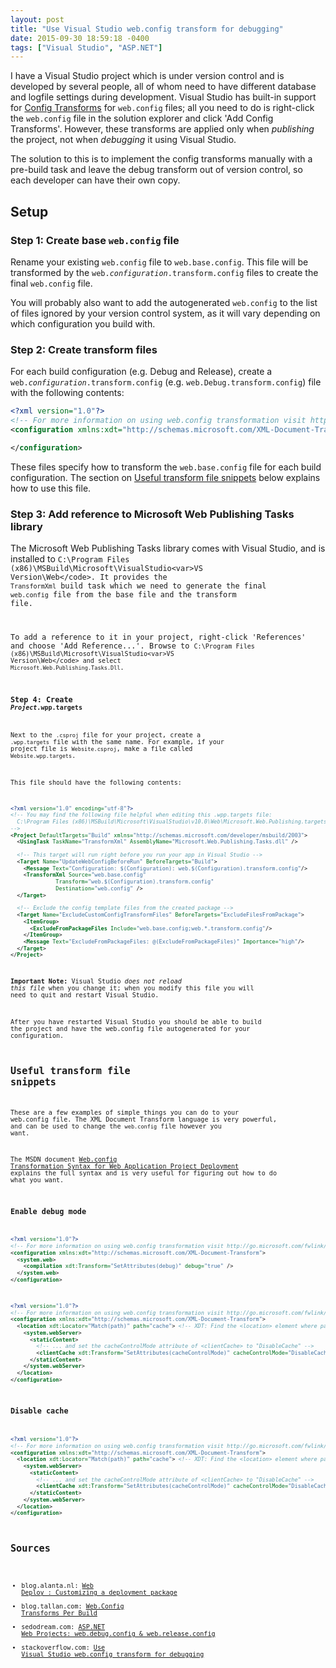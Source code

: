```yaml
---
layout: post
title: "Use Visual Studio web.config transform for debugging"
date: 2015-09-30 18:59:18 -0400
tags: ["Visual Studio", "ASP.NET"]
---
```

I have a Visual Studio project which is under version control
and is developed by several people,
all of whom need to have different database and logfile settings during development.
Visual Studio has built-in support for
[Config Transforms](https://msdn.microsoft.com/en-us/library/vstudio/dd465318%28v=vs.100%29.aspx)
for `web.config` files; all you need to do is
right-click the `web.config` file in the solution explorer
and click 'Add Config Transforms'.
However, these transforms are applied only when *publishing* the project,
not when *debugging* it using Visual Studio.

The solution to this is to implement the config transforms manually
with a pre-build task and leave the debug transform out of version control,
so each developer can have their own copy.
<!-- more -->

## Setup

### Step 1: Create base `web.config` file
Rename your existing `web.config` file to `web.base.config`.
This file will be transformed by the <code>web.<var>configuration</var>.transform.config</code> files to create the final `web.config` file.

You will probably also want to add the autogenerated `web.config` to the list of files ignored by your version control system,
as it will vary depending on which configuration you build with.

### Step 2: Create transform files
For each build configuration (e.g. Debug and Release), create a <code>web.<var>configuration</var>.transform.config</code> (e.g. `web.Debug.transform.config`) file with the following contents:
```xml
<?xml version="1.0"?>
<!-- For more information on using web.config transformation visit http://go.microsoft.com/fwlink/?LinkId=125889 -->
<configuration xmlns:xdt="http://schemas.microsoft.com/XML-Document-Transform">

</configuration>
```

These files specify how to transform the `web.base.config` file for each build configuration. The section on [Useful transform file snippets](.) below explains how to use this file.

### Step 3: Add reference to Microsoft Web Publishing Tasks library
The Microsoft Web Publishing Tasks library comes with Visual Studio, and
is installed to <code>C:\Program Files (x86)\MSBuild\Microsoft\VisualStudio\<var>VS Version</var>\Web\</code>.
It provides the `TransformXml` build task which we need to generate the final `web.config` file from the base file and the transform file.

To add a reference to it in your project, right-click 'References' and choose 'Add Reference...'. Browse to <code>C:\Program Files (x86)\MSBuild\Microsoft\VisualStudio\<var>VS Version</var>\Web\</code> and select `Microsoft.Web.Publishing.Tasks.Dll`.

### Step 4: Create <code>*Project*.wpp.targets</code>
Next to the `.csproj` file for your project, create a `.wpp.targets` file with the same name.
For example, if your project file is `Website.csproj`, make a file called `Website.wpp.targets`.

This file should have the following contents:
```xml
<?xml version="1.0" encoding="utf-8"?>
<!-- You may find the following file helpful when editing this .wpp.targets file:
  C:\Program Files (x86)\MSBuild\Microsoft\VisualStudio\v10.0\Web\Microsoft.Web.Publishing.targets
-->
<Project DefaultTargets="Build" xmlns="http://schemas.microsoft.com/developer/msbuild/2003">
  <UsingTask TaskName="TransformXml" AssemblyName="Microsoft.Web.Publishing.Tasks.dll" />

  <!-- This target will run right before you run your app in Visual Studio -->
  <Target Name="UpdateWebConfigBeforeRun" BeforeTargets="Build">
    <Message Text="Configuration: $(Configuration): web.$(Configuration).transform.config"/>
    <TransformXml Source="web.base.config"
              Transform="web.$(Configuration).transform.config"
              Destination="web.config" />
  </Target>

  <!-- Exclude the config template files from the created package -->
  <Target Name="ExcludeCustomConfigTransformFiles" BeforeTargets="ExcludeFilesFromPackage">
    <ItemGroup>
      <ExcludeFromPackageFiles Include="web.base.config;web.*.transform.config"/>
    </ItemGroup>
    <Message Text="ExcludeFromPackageFiles: @(ExcludeFromPackageFiles)" Importance="high"/>
  </Target>
</Project>
```

**Important Note:** Visual Studio *does not reload this file* when you change it; when you modify this file you will need to quit and restart Visual Studio.

After you have restarted Visual Studio you should be able to build the project and have the web.config file autogenerated for your configuration.

## Useful transform file snippets
These are a few examples of simple things you can do to your web.config file.
The XML Document Transform language is very powerful,
and can be used to change the `web.config` file however you want.

The MSDN document [Web.config Transformation Syntax for Web Application Project Deployment](https://msdn.microsoft.com/en-us/library/dd465326%28VS.100%29.aspx) explains the full syntax and is very useful for figuring out how to do what you want.

### Enable debug mode
```xml
<?xml version="1.0"?>
<!-- For more information on using web.config transformation visit http://go.microsoft.com/fwlink/?LinkId=125889 -->
<configuration xmlns:xdt="http://schemas.microsoft.com/XML-Document-Transform">
  <system.web>
    <compilation xdt:Transform="SetAttributes(debug)" debug="true" />
  </system.web>
</configuration>
```

```xml
<?xml version="1.0"?>
<!-- For more information on using web.config transformation visit http://go.microsoft.com/fwlink/?LinkId=125889 -->
<configuration xmlns:xdt="http://schemas.microsoft.com/XML-Document-Transform">
  <location xdt:Locator="Match(path)" path="cache"> <!-- XDT: Find the <location> element where path="cache"... -->
    <system.webServer>
      <staticContent>
        <!-- ... and set the cacheControlMode attribute of <clientCache> to "DisableCache" -->
        <clientCache xdt:Transform="SetAttributes(cacheControlMode)" cacheControlMode="DisableCache"/>
      </staticContent>
    </system.webServer>
  </location>
</configuration>
```

### Disable cache
```xml
<?xml version="1.0"?>
<!-- For more information on using web.config transformation visit http://go.microsoft.com/fwlink/?LinkId=125889 -->
<configuration xmlns:xdt="http://schemas.microsoft.com/XML-Document-Transform">
  <location xdt:Locator="Match(path)" path="cache"> <!-- XDT: Find the <location> element where path="cache"... -->
    <system.webServer>
      <staticContent>
        <!-- ... and set the cacheControlMode attribute of <clientCache> to "DisableCache" -->
        <clientCache xdt:Transform="SetAttributes(cacheControlMode)" cacheControlMode="DisableCache"/>
      </staticContent>
    </system.webServer>
  </location>
</configuration>
```

## Sources
* blog.alanta.nl: [Web Deploy : Customizing a deployment package](http://blog.alanta.nl/2011/02/web-deploy-customizing-deployment.html)
* blog.tallan.com: [Web.Config Transforms Per Build](https://blog.tallan.com/2014/03/21/web-config-transforms-per-build/)
* sedodream.com: [ASP.NET Web Projects: web.debug.config & web.release.config](http://sedodream.com/2010/10/21/ASPNETWebProjectsWebdebugconfigWebreleaseconfig.aspx)
* stackoverflow.com: [Use Visual Studio web.config transform for debugging](http://stackoverflow.com/questions/3922291/use-visual-studio-web-config-transform-for-debugging)
